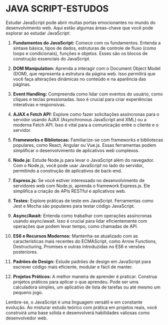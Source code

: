 # JAVA SCRIPT-ESTUDOS
 Estudar JavaScript pode abrir muitas portas emocionantes no mundo do desenvolvimento web. Aqui estão algumas áreas-chave que você pode explorar ao estudar JavaScript:

1. **Fundamentos do JavaScript:**
   Comece com os fundamentos. Entenda a sintaxe básica, tipos de dados, estruturas de controle de fluxo (como loops e condicionais), funções e objetos. Esses são os blocos de construção essenciais do JavaScript.

2. **DOM Manipulation:**
   Aprenda a interagir com o Document Object Model (DOM), que representa a estrutura da página web. Isso permitirá que você faça alterações dinâmicas no conteúdo e na aparência das páginas.

3. **Event Handling:**
   Compreenda como lidar com eventos do usuário, como cliques e teclas pressionadas. Isso é crucial para criar experiências interativas e responsivas.

4. **AJAX e Fetch API:**
   Explore como fazer solicitações assíncronas para o servidor usando AJAX (Asynchronous JavaScript and XML) ou a moderna Fetch API. Isso é vital para a comunicação entre o cliente e o servidor.

5. **Frameworks e Bibliotecas:**
   Familiarize-se com frameworks e bibliotecas populares, como React, Angular ou Vue.js. Essas ferramentas podem simplificar o desenvolvimento de aplicativos web complexos.

6. **Node.js:**
   Estude Node.js para levar o JavaScript além do navegador. Com o Node.js, você pode usar JavaScript no lado do servidor, permitindo a construção de aplicativos de back-end.

7. **Express.js:**
   Se você estiver interessado no desenvolvimento de servidores web com Node.js, aprenda o framework Express.js. Ele simplifica a criação de APIs RESTful e aplicativos web.

8. **Testes:**
   Explore práticas de teste em JavaScript. Ferramentas como Jest e Mocha são populares para testar código JavaScript.

9. **Async/Await:**
   Entenda como trabalhar com operações assíncronas usando async/await. Isso é crucial para lidar eficientemente com operações que podem levar tempo, como chamadas de API.

10. **ES6 e Recursos Modernos:**
   Mantenha-se atualizado com as características mais recentes do ECMAScript, como Arrow Functions, Destructuring, Promises e outras introduzidas no ES6 e versões posteriores.

11. **Padrões de Design:**
   Estude padrões de design em JavaScript para escrever código mais eficiente, modular e fácil de manter.

12. **Projetos Práticos:**
   A melhor maneira de aprender é praticar. Construa projetos práticos para aplicar o que aprendeu. Pode ser uma calculadora simples, um aplicativo de lista de tarefas ou até mesmo um pequeno jogo.

Lembre-se, o JavaScript é uma linguagem versátil e em constante evolução. Ao misturar estudo teórico com prática em projetos reais, você construirá uma base sólida e desenvolverá habilidades valiosas como desenvolvedor web. 
